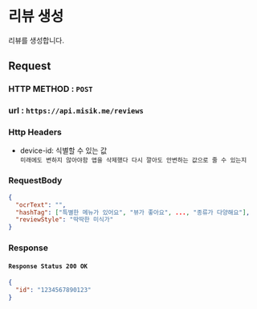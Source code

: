 # 리뷰 생성

리뷰를 생성합니다.

## Request

### HTTP METHOD : `POST`

### url : `https://api.misik.me/reviews`
### Http Headers
- device-id: 식별할 수 있는 값   
  `미래에도 변하지 않아야함 앱을 삭제했다 다시 깔아도 안변하는 값으로 줄 수 있는지`

### RequestBody

```json
{
  "ocrText": "",
  "hashTag": ["특별한 메뉴가 있어요", "뷰가 좋아요", ..., "종류가 다양해요"],
  "reviewStyle": "딱딱한 미식가"
}
```

### Response

#### `Response Status 200 OK`

``` json
{
  "id": "1234567890123"
}
```
